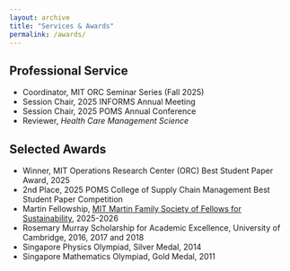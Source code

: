 ```yaml
---
layout: archive
title: "Services & Awards"
permalink: /awards/
---
```


## Professional Service
* Coordinator, MIT ORC Seminar Series (Fall 2025)
* Session Chair, 2025 INFORMS Annual Meeting
* Session Chair, 2025 POMS Annual Conference
* Reviewer, _Health Care Management Science_

## Selected Awards
* Winner, MIT Operations Research Center (ORC) Best Student Paper Award, 2025
* 2nd Place, 2025 POMS College of Supply Chain Management Best Student Paper Competition
* Martin Fellowship, [MIT Martin Family Society of Fellows for Sustainability](https://martin-fellows.mit.edu/), 2025-2026
* Rosemary Murray Scholarship for Academic Excellence, University of Cambridge, 2016, 2017 and 2018
* Singapore Physics Olympiad, Silver Medal, 2014
* Singapore Mathematics Olympiad, Gold Medal, 2011
